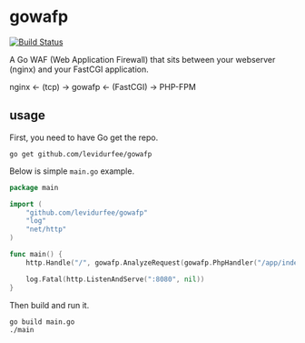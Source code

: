 # gowafp

[![Build Status](https://travis-ci.org/levidurfee/gowafp.svg?branch=master)](https://travis-ci.org/levidurfee/gowafp)

A Go WAF (Web Application Firewall) that sits between your webserver (nginx)
and your FastCGI application.

nginx <- (tcp) -> gowafp <- (FastCGI) -> PHP-FPM

## usage

First, you need to have Go get the repo.

```Shell
go get github.com/levidurfee/gowafp
```

Below is simple `main.go` example.

```Go
package main

import (
	"github.com/levidurfee/gowafp"
	"log"
	"net/http"
)

func main() {
	http.Handle("/", gowafp.AnalyzeRequest(gowafp.PhpHandler("/app/index.php", "tcp", "127.0.0.1:9000")))

	log.Fatal(http.ListenAndServe(":8080", nil))
}
```

Then build and run it.

```Shell
go build main.go
./main
```
